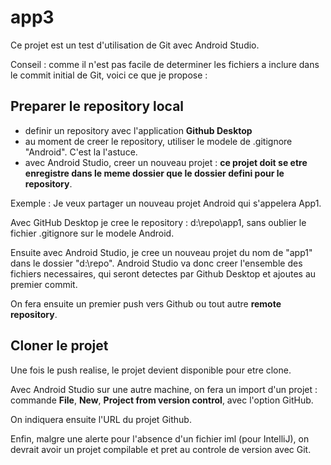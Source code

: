 # app3
Ce projet est un test d'utilisation de Git avec Android Studio.

Conseil :
comme il n'est pas facile de determiner les fichiers a inclure dans le commit initial de Git,
voici ce que je propose :
## Preparer le repository local
* definir un repository avec l'application __Github Desktop__
* au moment de creer le repository, utiliser le modele de .gitignore  "Android". C'est la l'astuce.
* avec Android Studio, creer un nouveau projet : __ce projet doit se etre enregistre dans le meme dossier que le dossier defini pour le repository__.

Exemple :
Je veux partager un nouveau projet Android qui s'appelera App1.

Avec GitHub Desktop je cree le repository : d:\repo\app1, sans oublier le fichier .gitignore sur le modele Android.

Ensuite avec Android Studio, je cree un nouveau projet du nom de "app1" dans le dossier "d:\repo". Android Studio va donc creer l'ensemble des fichiers necessaires, qui seront detectes par Github Desktop et ajoutes au premier commit.

On fera ensuite un premier push vers Github ou tout autre __remote repository__.

## Cloner le projet
Une fois le push realise, le projet devient disponible pour etre clone.

Avec Android Studio sur une autre machine, on fera un import d'un projet : commande __File__, __New__, __Project from version control__, avec l'option GitHub.

On indiquera ensuite l'URL du projet Github.

Enfin, malgre une alerte pour l'absence d'un fichier iml (pour IntelliJ), on devrait avoir un projet compilable et pret au controle de version avec Git.
